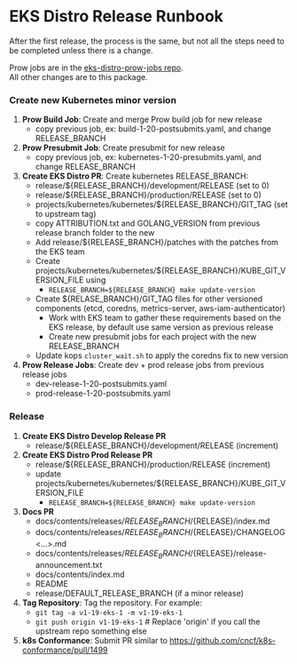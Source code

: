 # EKS Distro Release Runbook

After the first release, the process is the same, but not all the steps need to be completed
unless there is a change.

Prow jobs are in the [eks-distro-prow-jobs repo](https://github.com/aws/eks-distro-prow-jobs/tree/main/jobs/aws/eks-distro).  
All other changes are to this package. 

### Create new Kubernetes minor version
1. **Prow Build Job**: Create and merge Prow build job for new release
   * copy previous job, ex: build-1-20-postsubmits.yaml, and change RELEASE_BRANCH
1. **Prow Presubmit Job**: Create presubmit for new release
   * copy previous job, ex: kubernetes-1-20-presubmits.yaml, and change RELEASE_BRANCH
1. **Create EKS Distro PR**: Create kubernetes RELEASE_BRANCH:
   * release/${RELEASE_BRANCH}/development/RELEASE (set to 0)
   * release/${RELEASE_BRANCH}/production/RELEASE (set to 0)
   * projects/kubernetes/kubernetes/${RELEASE_BRANCH}/GIT_TAG (set to upstream tag)
   * copy ATTRIBUTION.txt and GOLANG_VERSION from previous release branch folder to the new
   * Add release/${RELEASE_BRANCH}/patches with the patches from the EKS team
   * Create projects/kubernetes/kubernetes/${RELEASE_BRANCH}/KUBE_GIT_VERSION_FILE using
      * `RELEASE_BRANCH=${RELEASE_BRANCH} make update-version`
   * Create ${RELASE_BRANCH}/GIT_TAG files for other versioned components (etcd, coredns, metrics-server, aws-iam-authenticator)
      * Work with EKS team to gather these requirements based on the EKS release, by default use same version as previous release
      * Create new presubmit jobs for each project with the new RELEASE_BRANCH
   * Update kops `cluster_wait.sh` to apply the coredns fix to new version
1. **Prow Release Jobs**: Create dev + prod release jobs from previous release jobs
   * dev-release-1-20-postsubmits.yaml
   * prod-release-1-20-postsubmits.yaml   

### Release
1. **Create EKS Distro Develop Release PR**
   * release/${RELEASE_BRANCH}/development/RELEASE (increment)
1. **Create EKS Distro Prod Release PR**
   * release/${RELEASE_BRANCH}/production/RELEASE (increment)
   * update projects/kubernetes/kubernetes/${RELEASE_BRANCH}/KUBE_GIT_VERSION_FILE
      * `RELEASE_BRANCH=${RELEASE_BRANCH} make update-version`
1. **Docs PR**
   * docs/contents/releases/${RELEASE_BRANCH}/${RELEASE}/index.md
   * docs/contents/releases/${RELEASE_BRANCH}/${RELEASE}/CHANGELOG<...>.md
   * docs/contents/releases/${RELEASE_BRANCH}/${RELEASE}/release-announcement.txt
   * docs/contents/index.md
   * README
   * release/DEFAULT_RELEASE_BRANCH (if a minor release)
1. **Tag Repository**: Tag the repository. For example:
   * `git tag -a v1-19-eks-1 -m v1-19-eks-1`
   * `git push origin v1-19-eks-1` # Replace 'origin' if you call the upstream repo something else
1. **k8s Conformance**: Submit PR similar to https://github.com/cncf/k8s-conformance/pull/1499
